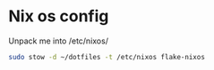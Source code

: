 # Nix os config

Unpack me into /etc/nixos/

```sh
sudo stow -d ~/dotfiles -t /etc/nixos flake-nixos
```
